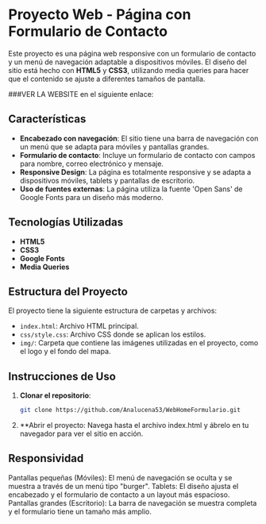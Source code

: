 # Proyecto Web - Página con Formulario de Contacto

Este proyecto es una página web responsive con un formulario de contacto y un menú de navegación adaptable a dispositivos móviles. El diseño del sitio está hecho con **HTML5** y **CSS3**, utilizando media queries para hacer que el contenido se ajuste a diferentes tamaños de pantalla.

###VER LA WEBSITE en el siguiente enlace:

## Características

- **Encabezado con navegación**: El sitio tiene una barra de navegación con un menú que se adapta para móviles y pantallas grandes.
- **Formulario de contacto**: Incluye un formulario de contacto con campos para nombre, correo electrónico y mensaje.
- **Responsive Design**: La página es totalmente responsive y se adapta a dispositivos móviles, tablets y pantallas de escritorio.
- **Uso de fuentes externas**: La página utiliza la fuente 'Open Sans' de Google Fonts para un diseño más moderno.

## Tecnologías Utilizadas

- **HTML5**
- **CSS3**
- **Google Fonts**
- **Media Queries**

## Estructura del Proyecto

El proyecto tiene la siguiente estructura de carpetas y archivos:
- `index.html`: Archivo HTML principal.
- `css/style.css`: Archivo CSS donde se aplican los estilos.
- `img/`: Carpeta que contiene las imágenes utilizadas en el proyecto, como el logo y el fondo del mapa.

## Instrucciones de Uso

1. **Clonar el repositorio**: 
   ```bash
   git clone https://github.com/Analucena53/WebHomeFormulario.git
2. **Abrir el proyecto:
 Navega hasta el archivo index.html y ábrelo en tu navegador para ver el sitio en acción.

## Responsividad
Pantallas pequeñas (Móviles): El menú de navegación se oculta y se muestra a través de un menú tipo "burger".
Tablets: El diseño ajusta el encabezado y el formulario de contacto a un layout más espacioso.
Pantallas grandes (Escritorio): La barra de navegación se muestra completa y el formulario tiene un tamaño más amplio.
